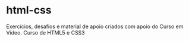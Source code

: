# html-css
 
Exercícios, desafios e material de apoio criados com apoio do Curso em Video. Curso de HTML5 e CSS3